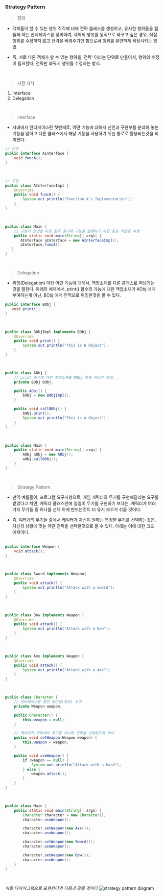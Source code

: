 ### Strategy Pattern

> 정의 <br>
- 객체들이 할 수 있는 행위 각각에 대해 전략 클래스를 생성하고, 
유사한 행위들을 캡슐화 하는 인터페이스를 정의하여, 
객체의 행위를 동적으로 바꾸고 싶은 경우, 
직접행위를 수정하지 않고 전략을 바꿔주기만 함으로써 
행위를 유연하게 확장시키는 방법.

- 즉, 서로 다른 객체가 할 수 있는 행위를 '전략' 이라는 단위로 만들어서,
행위의 수정이 필요할때, 전략만 바꿔서 행위를 수정하는 방식.

<br>

> 사전 지식 <br>
1. Interface
2. Delegation

<br>

> Interface <br>

- 자바에서 인터페이스란 첫번째로, 어떤 기능에 대해서 선언과 구현부를 분리해 놓는 기능을 말하고
다른 클래스에서 해당 기능을 사용하기 위한 통로로 활용되는것을 의미한다. 

```java
// 선언
public interface AInterface {
    void funcA();
}
```
<br>

```java
// 구현
public class AInterfaceImpl {
    @Override
    public void funcA() {
        System.out.println("Function A's Implementation");
    }
}
```
<br>

```java
public class Main {
    // 구현과 선언을 따로 함과 동시에 기능을 실행하기 위한 통로 역할을 수행
    public static void main(String[] args) {
       AInterface aInterface = new AInterfaceImpl();
       aInterface.funcA();
   }
}
```
<br>

> Delegation
- 위임(Delegation) 이란 어떤 기능에 대해서, 책임소재를 다른 클래스로 떠넘기는 것을 말한다.
 아래의 예제에서, print() 함수의 기능에 대한 책임소재가 AObj 에게 부여하는게 아닌, BObj 에게 전적으로 
 위임한것을 볼 수 있다.

 ```java
public interface BObj {
    void print();
}
```
<br>

```java
public class BObjImpl implements BObj {
    @Override
    public void print() {
        System.out.println("This is B Object");
    }
}
```
<br>

```java
public class AObj {
    // print 함수에 대한 책임소재를 BObj 에게 위임한 형태.
    private BObj bObj;

    public AObj() {
        bObj = new BObjImpl();
    }

    public void callBObj() {
        bObj.print();
        System.out.println("This is A Object");
    }
}
```
<br>

```java
public class Main {
    public static void main(String[] args) {
        AObj aObj = new AObj();
        aObj.callBObj();
    }
}
```
<br>

> Strategy Pattern
- 만약 예를들어, 프로그램 요구사항으로, 게임 캐릭터와 무기를 구현해달라는 요구를 받았다고 치면,
캐릭터 클래스안에 일일이 무기를 구현하기 보다는, 캐릭터가 여러가지 무기들 중 하나를 선택 하게 만드는것이 더 유지 보수가 쉬울 것이다.

- 즉, 여러개의 무기들 중에서 캐릭터가 자신이 원하는 특정한 무기를 선택하는것은, 자신의 상황에 맞는 어떤 전략을 선택한것으로 볼 수 있다.
아래는 이에 대한 코드 예제이다.
<br><br>
```java
public interface Weapon {
    void attack();
}
```
<br>

```java
public class Sword implements Weapon{
    @Override
    public void attack() {
        System.out.println("Attack with a sword");
    }
}
```
<br>

```java
public class Bow implements Weapon {
    @Override
    public void attack() {
        System.out.println("Attack with a bow");
    }
}
```
<br>

```java
public class Axe implements Weapon {
    @Override
    public void attack() {
        System.out.println("Attack with a Axe");
    }
}
```
<br>

```java
public class Character {
    // 인터페이스를 통한 접근점(통로) 부여
    private Weapon weapon;

    public Character() {
        this.weapon = null;
    }

    // 캐릭터가 여러개의 무기중 하나의 전략을 선택하도록 부여
    public void setWeapon(Weapon weapon) {
        this.weapon = weapon;
    }

    public void useWeapon() {
        if (weapon == null) {
            System.out.println("Attack with a hand");
        } else {
            weapon.attack();
        }
    }
}
```
<br>

```java
public class Main {
    public static void main(String[] args) {
        Character character = new Character();
        character.useWeapon();

        character.setWeapon(new Axe());
        character.useWeapon();

        character.setWeapon(new Sword());
        character.useWeapon();

        character.setWeapon(new Bow());
        character.useWeapon();
    }
}
```
<br>

_이를 다이어그램으로 표현한다면 다음과 같을 것이다_
![strategy pattern diagram](https://user-images.githubusercontent.com/47293759/108305842-3f1dba00-71ee-11eb-80d3-f3aaeaa3be89.JPG)